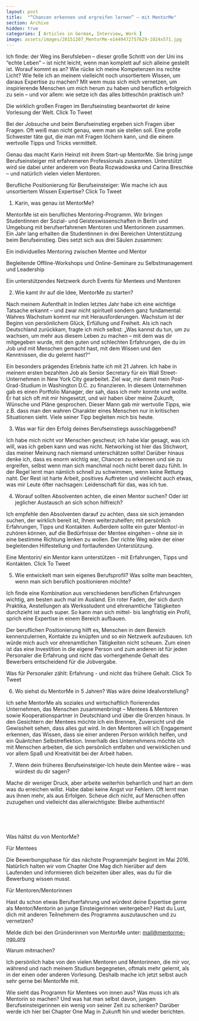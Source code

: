 ```yaml
---
layout: post
title:  "“Chancen erkennen und ergreifen lernen” – mit MentorMe"
section: Archive
hidden: true
categories: [ Articles in German, Interview, Work ]
image: assets/images/20151207_MentorMe-e1449472757629-1024x571.jpg
---
```



Ich finde: der Weg ins Berufsleben – dieser große Schritt von der Uni ins “echte Leben” – ist nicht leicht, wenn man komplett auf sich alleine gestellt ist. Worauf kommt es an? Wie rücke ich meine Kompetenzen ins rechte Licht? Wie feile ich an meinem vielleicht noch unsortiertem Wissen, um daraus Expertise zu machen? Mit wem muss sich mich vernetzen, um inspirierende Menschen um mich herum zu haben und beruflich erfolgreich zu sein – und vor allem: wie setze ich das alles bitteschön praktisch um?

Die wirklich großen Fragen im Berufseinstieg beantwortet dir keine Vorlesung der Welt. Click To Tweet

Bei der Jobsuche und beim Berufseinstieg ergeben sich Fragen über Fragen. Oft weiß man nicht genau, wem man sie stellen soll. Eine große Schwester täte gut, die man mit Fragen löchern kann, und die einem wertvolle Tipps und Tricks vermittelt.

Genau das macht Karin Heinzl mit ihrem Start-up MentorMe. Sie bring junge Berufseinsteiger mit erfahreneren Professionals zusammen. Unterstützt wird sie dabei unter anderem von Beata Rozwadowska und Carina Breschke – und natürlich vielen vielen Mentoren.

Berufliche Positionierung für Berufseinsteiger: Wie mache ich aus unsortiertem Wissen Expertise? Click To Tweet



1. Karin, was genau ist MentorMe?

MentorMe ist ein berufliches Mentoring-Programm. Wir bringen Studentinnen der Sozial- und Geisteswissenschaften in Berlin und Umgebung mit berufserfahrenen Mentoren und Mentorinnen zusammen. Ein Jahr lang erhalten die Studentinnen in drei Bereichen Unterstützung beim Berufseinstieg. Dies setzt sich aus drei Säulen zusammen:



Ein individuelles Mentoring zwischen Mentee und Mentor

Begleitende Offline-Workshops und Online-Seminare zu Selbstmanagement und Leadership

Ein unterstützendes Netzwerk durch Events für Mentees und Mentoren



2. Wie kamt ihr auf die Idee, MentorMe zu starten?

Nach meinem Aufenthalt in Indien letztes Jahr habe ich eine wichtige Tatsache erkannt – und zwar nicht spirituell sondern ganz fundamental: Wahres Wachstum kommt nur mit Herausforderungen. Wachstum ist der Beginn von persönlichem Glück, Erfüllung und Freiheit. Als ich nach Deutschland zurückkam, fragte ich mich selbst: „Was kannst du tun, um zu wachsen, um mehr aus diesem Leben zu machen – mit dem was dir mitgegeben wurde, mit den guten und schlechten Erfahrungen, die du im Job und mit Menschen gemacht hast, mit dem Wissen und den Kenntnissen, die du gelernt hast?“

Ein besonders prägendes Erlebnis hatte ich mit 21 Jahren. Ich habe in meinem ersten bezahlten Job als Senior Secretary für ein Wall Street-Unternehmen in New York City gearbeitet. Ziel war, mir damit mein Post-Grad-Studium in Washington D.C. zu finanzieren. In diesem Unternehmen gab es einen Portfolio Manager, der sah, dass ich mehr konnte und wollte. Er hat sich oft mit mir hingesetzt, und wir haben über meine Zukunft, Wünsche und Pläne gesprochen. Dieser Mann gab mir wertvolle Tipps, wie z.B. dass man den wahren Charakter eines Menschen nur in kritischen Situationen sieht. Viele seiner Tipp begleiten mich bis heute.

3. Was war für den Erfolg deines Berufseinstiegs ausschlaggebend?

Ich habe mich nicht vor Menschen gescheut; ich habe klar gesagt, was ich will, was ich geben kann und was nicht. Networking ist hier das Stichwort, das meiner Meinung nach niemand unterschätzen sollte! Darüber hinaus denke ich, dass es enorm wichtig war, Chancen zu erkennen und sie zu ergreifen, selbst wenn man sich manchmal noch nicht bereit dazu fühlt. In der Regel lernt man nämlich schnell zu schwimmen, wenn keine Rettung naht. Der Rest ist harte Arbeit, positives Auftreten und vielleicht auch etwas, was mir Leute öfter nachsagen: Leidenschaft für das, was ich tue.

4. Worauf sollten Absolventen achten, die einen Mentor suchen? Oder ist jeglicher Austausch an sich schon hilfreich?

Ich empfehle den Absolventen darauf zu achten, dass sie sich jemanden suchen, der wirklich bereit ist, Ihnen weiterzuhelfen; mit persönlich Erfahrungen, Tipps und Kontakten. Außerdem sollte ein guter Mentor/-in zuhören können, auf die Bedürfnisse der Mentee eingehen – ohne sie in eine bestimme Richtung lenken zu wollen. Der richte Weg wäre der einer begleitenden Hilfestellung und fortlaufenden Unterstützung.

Eine Mentorin/ ein Mentor kann unterstützen - mit Erfahrungen, Tipps und Kontakten. Click To Tweet

5. Wie entwickelt man sein eigenes Berufsprofil? Was sollte man beachten, wenn man sich beruflich positionieren möchte?

Ich finde eine Kombination aus verschiedenen beruflichen Erfahrungen wichtig, am besten auch mal im Ausland. Ein roter Faden, der sich durch Praktika, Anstellungen als Werksstudent und ehrenamtliche Tätigkeiten durchzieht ist auch super. So kann man sich mittel- bis langfristig ein Profil, sprich eine Expertise in einem Bereich aufbauen.

Der beruflichen Positionierung hilft es, Menschen in dem Bereich kennenzulernen, Kontakte zu knüpfen und so ein Netzwerk aufzubauen. Ich würde mich auch vor ehrenamtlichen Tätigkeiten nicht scheuen. Zum einen ist das eine Investition in die eigene Person und zum anderen ist für jeden Personaler die Erfahrung und nicht das vorhergehende Gehalt des Bewerbers entscheidend für die Jobvergabe.

Was für Personaler zählt: Erfahrung - und nicht das frühere Gehalt. Click To Tweet

6. Wo siehst du MentorMe in 5 Jahren? Was wäre deine Idealvorstellung?

Ich sehe MentorMe als soziales und wirtschaftlich florierendes Unternehmen, das Menschen zusammenbringt – Mentees & Mentoren sowie Kooperationspartner in Deutschland und über die Grenzen hinaus. In den Gesichtern der Mentees möchte ich ein Brennen, Zuversicht und die Gewissheit sehen, dass alles gut wird. In den Mentoren will ich Engagement erkennen, das Wissen, dass sie einer anderen Person wirklich helfen, und ein Quäntchen Selbstreflektion. Innerhalb des Unternehmens möchte ich mit Menschen arbeiten, die sich persönlich entfalten und verwirklichen und vor allem Spaß und Kreativität bei der Arbeit haben.

7. Wenn dein früheres Berufseinsteiger-Ich heute dein Mentee wäre – was würdest du dir sagen?

Mache dir weniger Druck, aber arbeite weiterhin beharrlich und hart an dem was du erreichen willst. Habe dabei keine Angst vor Fehlern. Oft lernt man aus ihnen mehr, als aus Erfolgen. Scheue dich nicht, auf Menschen offen zuzugehen und vielleicht das allerwichtigste: Bleibe authentisch!

 



 

Was hältst du von MentorMe?

Für Mentees

Die Bewerbungsphase für das nächste Programmjahr beginnt im Mai 2016. Natürlich halten wir vom Chapter One Mag dich hierüber auf dem Laufenden und informieren dich beizeiten über alles, was du für die Bewerbung wissen musst.

Für Mentoren/Mentorinnen

Hast du schon etwas Berufserfahrung und würdest deine Expertise gerne als Mentor/Mentorin an junge Einsteigerinnen weitergeben? Hast du Lust, dich mit anderen Teilnehmern des Programms auszutauschen und zu vernetzen?

Melde dich bei den Gründerinnen von MentorMe unter: mail@mentorme-ngo.org

Warum mitmachen?

Ich persönlich habe von den vielen Mentoren und Mentorinnen, die mir vor, während und nach meinem Studium begegneten, oftmals mehr gelernt, als in der einen oder anderen Vorlesung. Deshalb mache ich jetzt selbst auch sehr gerne bei MentorMe mit.

Wie sieht das Programm für Mentees von innen aus? Was muss ich als Mentorin so machen? Und was hat man selbst davon, jungen Berufseinsteigerinnen ein wenig von seiner Zeit zu schenken? Darüber werde ich hier bei Chapter One Mag in Zukunft hin und wieder berichten.


